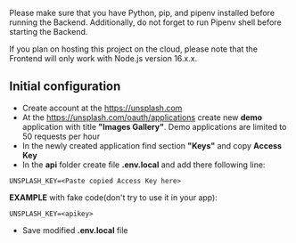 Please make sure that you have Python, pip, and pipenv installed before running the Backend. Additionally, do not forget to run Pipenv shell before starting the Backend.

If you plan on hosting this project on the cloud, please note that the Frontend will only work with Node.js version 16.x.x.

## Initial configuration

- Create account at the https://unsplash.com
- At the https://unsplash.com/oauth/applications create new **demo** application with title **"Images Gallery"**.
  Demo applications are limited to 50 requests per hour
- In the newly created application find section **"Keys"** and copy **Access Key**
- In the **api** folder create file **.env.local** and add there following line:

```
UNSPLASH_KEY=<Paste copied Access Key here>
```

**EXAMPLE** with fake code(don't try to use it in your app):

```
UNSPLASH_KEY=<apikey>
```

- Save modified **.env.local** file


